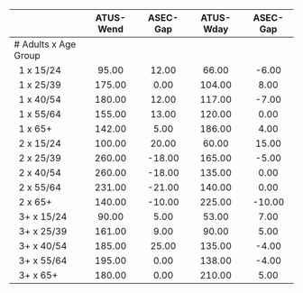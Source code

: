
|                      |    ATUS-Wend |     ASEC-Gap |    ATUS-Wday |     ASEC-Gap |
| -------------------- | :----------: | :----------: | :----------: | :----------: |
| # Adults x Age Group |              |              |              |              |
| &nbsp;&nbsp;1 x 15/24 |        95.00 |        12.00 |        66.00 |        -6.00 |
| &nbsp;&nbsp;1 x 25/39 |       175.00 |         0.00 |       104.00 |         8.00 |
| &nbsp;&nbsp;1 x 40/54 |       180.00 |        12.00 |       117.00 |        -7.00 |
| &nbsp;&nbsp;1 x 55/64 |       155.00 |        13.00 |       120.00 |         0.00 |
| &nbsp;&nbsp;1 x 65+  |       142.00 |         5.00 |       186.00 |         4.00 |
| &nbsp;&nbsp;2 x 15/24 |       100.00 |        20.00 |        60.00 |        15.00 |
| &nbsp;&nbsp;2 x 25/39 |       260.00 |       -18.00 |       165.00 |        -5.00 |
| &nbsp;&nbsp;2 x 40/54 |       260.00 |       -18.00 |       135.00 |         0.00 |
| &nbsp;&nbsp;2 x 55/64 |       231.00 |       -21.00 |       140.00 |         0.00 |
| &nbsp;&nbsp;2 x 65+  |       140.00 |       -10.00 |       225.00 |       -10.00 |
| &nbsp;&nbsp;3+ x 15/24 |        90.00 |         5.00 |        53.00 |         7.00 |
| &nbsp;&nbsp;3+ x 25/39 |       161.00 |         9.00 |        90.00 |         5.00 |
| &nbsp;&nbsp;3+ x 40/54 |       185.00 |        25.00 |       135.00 |        -4.00 |
| &nbsp;&nbsp;3+ x 55/64 |       195.00 |         0.00 |       138.00 |        -4.00 |
| &nbsp;&nbsp;3+ x 65+ |       180.00 |         0.00 |       210.00 |         5.00 |

